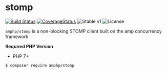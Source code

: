 # stomp

[![Build Status](https://img.shields.io/travis/amphp/stomp/master.svg?style=flat-square)](https://travis-ci.org/amphp/stomp)
[![CoverageStatus](https://img.shields.io/coveralls/amphp/stomp/master.svg?style=flat-square)](https://coveralls.io/github/amphp/stomp?branch=master)
![Stable v1](https://img.shields.io/badge/unstable-dev-red.svg?style=flat-square)
![License](https://img.shields.io/badge/license-MIT-blue.svg?style=flat-square)

`amphp/stomp` is a non-blocking STOMP client built on the amp concurrency framework

**Required PHP Version**

- PHP 7+

```bash
$ composer require amphp/stomp
```